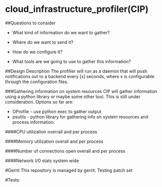 # cloud_infrastructure_profiler(CIP)


##Questions to consider

* What kind of information do we want to gather?

* Where do we want to send it?

* How do we configure it?

* What tools are we going to use to gather this information?


##Design Description
The profilier will run as a daemon that will push notifications out to a backend every [x] seconds, where x is configurable through the configuration files.

###Gathering information on system resources
CIP will gather information using a python library or maybe some other tool. This is still under consideration. Options so far are:
  * OProfile - use python exec to gather output
  * psutils - python library for gathering info on system resources and process information.

####CPU utilization overrall and per process

####Memory utilization overall and per process

####Number of connections open overall and per process

####Network I/O stats system wide

#Gerrit
This repository is managed by gerrit.
Testing patch set

#Tests:
